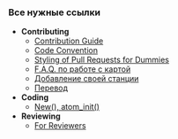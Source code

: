 ### Все нужные ссылки
 - **Contributing**
   - [Contribution Guide](https://github.com/TauCetiStation/TauCetiClassic/blob/master/.github/wiki/CONTRIBUTING.md)
   - [Code Convention](https://github.com/TauCetiStation/TauCetiClassic/blob/master/.github/wiki/CODE_CONVENTION.md)
   - [Styling of Pull Requests for Dummies](https://github.com/TauCetiStation/TauCetiClassic/blob/master/.github/wiki/STYLING_OF_PR.md)
   - [F.A.Q. по работе с картой](https://github.com/TauCetiStation/TauCetiClassic/blob/master/.github/wiki/WORK_WITH_MAP.md)
   - [Добавление своей станции](https://github.com/TauCetiStation/TauCetiClassic/blob/master/.github/wiki/HOW_ADD_STATION.md)
   - [Перевод](https://github.com/TauCetiStation/TauCetiClassic/blob/master/.github/wiki/TRANSLATION.md)
 - **Coding**
    - [New(), atom_init()](https://github.com/TauCetiStation/TauCetiClassic/blob/master/.github/wiki/ABOUT_INIT.md)
 - **Reviewing**
    - [For Reviewers](https://github.com/TauCetiStation/TauCetiClassic/blob/master/.github/wiki/FOR_REVIEWERS.md)
